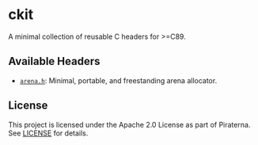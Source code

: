 # ckit

A minimal collection of reusable C headers for >=C89.

## Available Headers

- [`arena.h`](arena.h): Minimal, portable, and freestanding arena allocator.

## License

This project is licensed under the Apache 2.0 License as part of Piraterna. See [LICENSE](LICENSE) for details.
